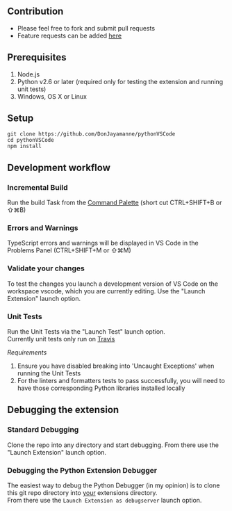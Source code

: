 ## Contribution
* Please feel free to fork and submit pull requests
* Feature requests can be added [here](https://github.com/DonJayamanne/pythonVSCode/issues/183)

## Prerequisites
1. Node.js
2. Python v2.6 or later (required only for testing the extension and running unit tests)
3. Windows, OS X or Linux

## Setup
```
git clone https://github.com/DonJayamanne/pythonVSCode
cd pythonVSCode
npm install
```
## Development workflow
### Incremental Build
Run the build Task from the [Command Palette](https://code.visualstudio.com/docs/editor/tasks) (short cut CTRL+SHIFT+B or ⇧⌘B)

### Errors and Warnings
TypeScript errors and warnings will be displayed in VS Code in the Problems Panel (CTRL+SHIFT+M or ⇧⌘M)

### Validate your changes
To test the changes you launch a development version of VS Code on the workspace vscode, which you are currently editing.
Use the "Launch Extension" launch option.

### Unit Tests
Run the Unit Tests via the "Launch Test" launch option.   
Currently unit tests only run on [Travis](https://travis-ci.org/DonJayamanne/pythonVSCode)

_Requirements_   
1. Ensure you have disabled breaking into 'Uncaught Exceptions' when running the Unit Tests   
2. For the linters and formatters tests to pass successfully, you will need to have those corresponding Python libraries installed locally   

## Debugging the extension
### Standard Debugging
Clone the repo into any directory and start debugging.
From there use the "Launch Extension" launch option.   

### Debugging the Python Extension Debugger
The easiest way to debug the Python Debugger (in my opinion) is to clone this git repo directory into [your](https://code.visualstudio.com/docs/extensions/install-extension#_your-extensions-folder) extensions directory.   
From there use the ```Launch Extension as debugserver``` launch option.
